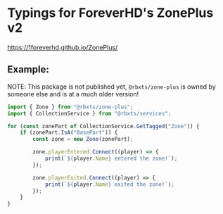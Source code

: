 # Typings for ForeverHD's ZonePlus v2
https://1foreverhd.github.io/ZonePlus/

## Example:
NOTE: This package is not published yet, `@rbxts/zone-plus` is owned by someone else and is at a much older version!
```ts
import { Zone } from "@rbxts/zone-plus";
import { CollectionService } from "@rbxts/services";

for (const zonePart of CollectionService.GetTagged("Zone")) {
	if (zonePart.IsA("BasePart")) {
		const zone = new Zone(zonePart);

		zone.playerEntered.Connect((player) => {
			print(`${player.Name} entered the zone!`);
		});

		zone.playerExited.Connect((player) => {
			print(`${player.Name} exited the zone!`);
		});
	}
}
```